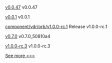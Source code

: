 
[v0.0.47](https://github.com/hyperledger/firefly-cli/releases/tag/v0.0.47) v0.0.47

[v0.0.1](https://github.com/hyperledger/firefly-sandbox/releases/tag/v0.0.1) v0.0.1

[component/vdr/orb/v1.0.0-rc.1](https://github.com/hyperledger/aries-framework-go-ext/releases/tag/component/vdr/orb/v1.0.0-rc.1) Release v1.0.0-rc.1

[v0.7.0](https://github.com/hyperledger/firefly-ui/releases/tag/v0.7.0) v0.7.0_50810a4

[v1.0.0-rc.3](https://github.com/hyperledger/firefly/releases/tag/v1.0.0-rc.3) v1.0.0-rc.3


[See more >>>](https://start-here.hyperledger.org/releases)
